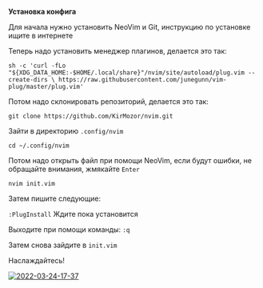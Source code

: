 **Установка конфига**

Для начала нужно установить NeoVim и Git, инструкцию по установке ищите в интернете

Теперь надо установить менеджер плагинов, делается это так:

`sh -c 'curl -fLo "${XDG_DATA_HOME:-$HOME/.local/share}"/nvim/site/autoload/plug.vim --create-dirs \
       https://raw.githubusercontent.com/junegunn/vim-plug/master/plug.vim'`


Потом надо склонировать репозиторий, делается это так:

`git clone https://github.com/KirMozor/nvim.git`

Зайти в директорию `.config/nvim`

`cd ~/.config/nvim`

Потом надо открыть файл при помощи NeoVim, если будут ошибки, не обращайте внимания, жмякайте `Enter`

`nvim init.vim`

Затем пишите следующие:

`:PlugInstall`
Ждите пока установится

Выходите при помощи команды:
`:q`

Затем снова зайдите в `init.vim`

Наслаждайтесь!

<a href="https://ibb.co/T1XXwsg"><img src="https://i.ibb.co/JqLLc9s/2022-03-24-17-37.png" alt="2022-03-24-17-37" border="0"></a>
